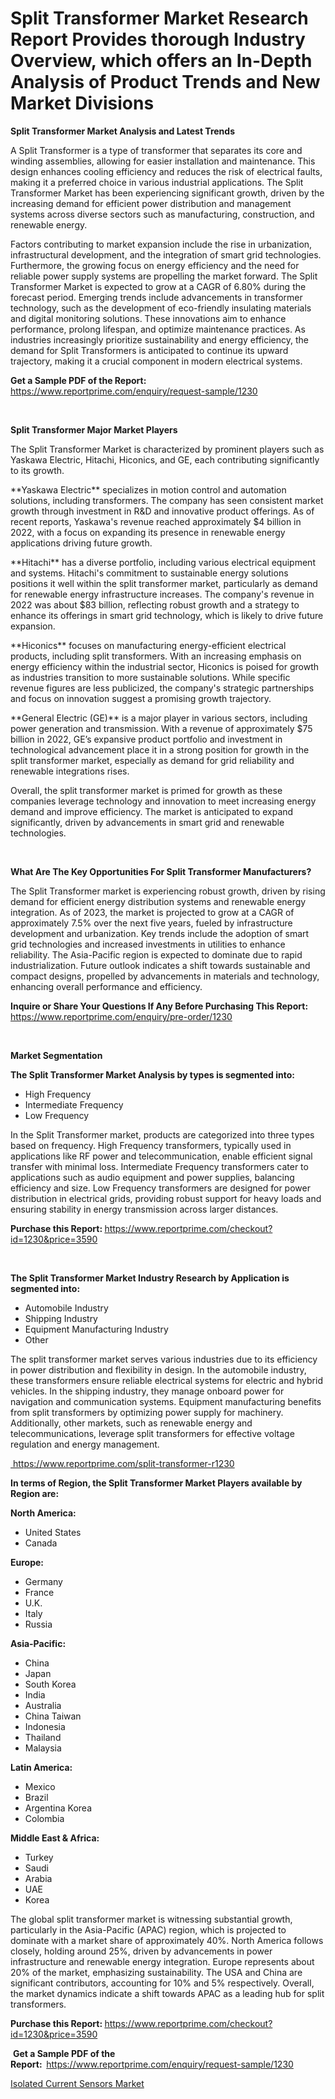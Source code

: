 <p><h1>Split Transformer Market Research Report Provides thorough Industry Overview, which offers an In-Depth Analysis of Product Trends and New Market Divisions</h1></p><p><strong>Split Transformer Market Analysis and Latest Trends</strong></p>
<p><p>A Split Transformer is a type of transformer that separates its core and winding assemblies, allowing for easier installation and maintenance. This design enhances cooling efficiency and reduces the risk of electrical faults, making it a preferred choice in various industrial applications. The Split Transformer Market has been experiencing significant growth, driven by the increasing demand for efficient power distribution and management systems across diverse sectors such as manufacturing, construction, and renewable energy.</p><p>Factors contributing to market expansion include the rise in urbanization, infrastructural development, and the integration of smart grid technologies. Furthermore, the growing focus on energy efficiency and the need for reliable power supply systems are propelling the market forward. The Split Transformer Market is expected to grow at a CAGR of 6.80% during the forecast period. Emerging trends include advancements in transformer technology, such as the development of eco-friendly insulating materials and digital monitoring solutions. These innovations aim to enhance performance, prolong lifespan, and optimize maintenance practices. As industries increasingly prioritize sustainability and energy efficiency, the demand for Split Transformers is anticipated to continue its upward trajectory, making it a crucial component in modern electrical systems.</p></p>
<p><strong>Get a Sample PDF of the Report:&nbsp;</strong> <a href="https://www.reportprime.com/enquiry/request-sample/1230?utm_campaign=2334&utm_medium=2&utm_source=Github&utm_content=ia&utm_term=18032025&utm_id=split-transformer">https://www.reportprime.com/enquiry/request-sample/1230</a></p>
<p>&nbsp;</p>
<p><strong>Split Transformer Major Market Players</strong></p>
<p><p>The Split Transformer Market is characterized by prominent players such as Yaskawa Electric, Hitachi, Hiconics, and GE, each contributing significantly to its growth. </p><p>**Yaskawa Electric** specializes in motion control and automation solutions, including transformers. The company has seen consistent market growth through investment in R&D and innovative product offerings. As of recent reports, Yaskawa's revenue reached approximately $4 billion in 2022, with a focus on expanding its presence in renewable energy applications driving future growth.</p><p>**Hitachi** has a diverse portfolio, including various electrical equipment and systems. Hitachi's commitment to sustainable energy solutions positions it well within the split transformer market, particularly as demand for renewable energy infrastructure increases. The company's revenue in 2022 was about $83 billion, reflecting robust growth and a strategy to enhance its offerings in smart grid technology, which is likely to drive future expansion.</p><p>**Hiconics** focuses on manufacturing energy-efficient electrical products, including split transformers. With an increasing emphasis on energy efficiency within the industrial sector, Hiconics is poised for growth as industries transition to more sustainable solutions. While specific revenue figures are less publicized, the company's strategic partnerships and focus on innovation suggest a promising growth trajectory.</p><p>**General Electric (GE)** is a major player in various sectors, including power generation and transmission. With a revenue of approximately $75 billion in 2022, GE’s expansive product portfolio and investment in technological advancement place it in a strong position for growth in the split transformer market, especially as demand for grid reliability and renewable integrations rises.</p><p>Overall, the split transformer market is primed for growth as these companies leverage technology and innovation to meet increasing energy demand and improve efficiency. The market is anticipated to expand significantly, driven by advancements in smart grid and renewable technologies.</p></p>
<p>&nbsp;</p>
<p><strong>What Are The Key Opportunities For Split Transformer Manufacturers?</strong></p>
<p><p>The Split Transformer market is experiencing robust growth, driven by rising demand for efficient energy distribution systems and renewable energy integration. As of 2023, the market is projected to grow at a CAGR of approximately 7.5% over the next five years, fueled by infrastructure development and urbanization. Key trends include the adoption of smart grid technologies and increased investments in utilities to enhance reliability. The Asia-Pacific region is expected to dominate due to rapid industrialization. Future outlook indicates a shift towards sustainable and compact designs, propelled by advancements in materials and technology, enhancing overall performance and efficiency.</p></p>
<p><strong>Inquire or Share Your Questions If Any Before Purchasing This Report:</strong> <a href="https://www.reportprime.com/enquiry/pre-order/1230?utm_campaign=2334&utm_medium=2&utm_source=Github&utm_content=ia&utm_term=18032025&utm_id=split-transformer">https://www.reportprime.com/enquiry/pre-order/1230</a></p>
<p>&nbsp;</p>
<p><strong>Market Segmentation</strong></p>
<p><strong>The Split Transformer Market Analysis by types is segmented into:</strong></p>
<p><ul><li>High Frequency</li><li>Intermediate Frequency</li><li>Low Frequency</li></ul></p>
<p><p>In the Split Transformer market, products are categorized into three types based on frequency. High Frequency transformers, typically used in applications like RF power and telecommunication, enable efficient signal transfer with minimal loss. Intermediate Frequency transformers cater to applications such as audio equipment and power supplies, balancing efficiency and size. Low Frequency transformers are designed for power distribution in electrical grids, providing robust support for heavy loads and ensuring stability in energy transmission across larger distances.</p></p>
<p><strong>Purchase this Report:&nbsp;</strong><a href="https://www.reportprime.com/checkout?id=1230&price=3590&utm_campaign=2334&utm_medium=2&utm_source=Github&utm_content=ia&utm_term=18032025&utm_id=split-transformer">https://www.reportprime.com/checkout?id=1230&price=3590</a></p>
<p>&nbsp;</p>
<p><strong>The Split Transformer Market Industry Research by Application is segmented into:</strong></p>
<p><ul><li>Automobile Industry</li><li>Shipping Industry</li><li>Equipment Manufacturing Industry</li><li>Other</li></ul></p>
<p><p>The split transformer market serves various industries due to its efficiency in power distribution and flexibility in design. In the automobile industry, these transformers ensure reliable electrical systems for electric and hybrid vehicles. In the shipping industry, they manage onboard power for navigation and communication systems. Equipment manufacturing benefits from split transformers by optimizing power supply for machinery. Additionally, other markets, such as renewable energy and telecommunications, leverage split transformers for effective voltage regulation and energy management.</p></p>
<p><a href="https://www.reportprime.com/split-transformer-r1230?utm_campaign=2334&utm_medium=2&utm_source=Github&utm_content=ia&utm_term=18032025&utm_id=split-transformer">&nbsp;https://www.reportprime.com/split-transformer-r1230</a></p>
<p><strong>In terms of Region, the Split Transformer Market Players available by Region are:</strong></p>
<p>
    <p> <strong> North America: </strong>
        <ul>
            <li>United States</li>
            <li>Canada</li>
        </ul>
        </p> 
    <p> <strong> Europe: </strong>
        <ul>
            <li>Germany</li>
            <li>France</li>
            <li>U.K.</li>
            <li>Italy</li>
            <li>Russia</li>
        </ul>
        </p> 
    <p> <strong> Asia-Pacific: </strong>
        <ul>
            <li>China</li>
            <li>Japan</li>
            <li>South Korea</li>
            <li>India</li>
            <li>Australia</li>
            <li>China Taiwan</li>
            <li>Indonesia</li>
            <li>Thailand</li>
            <li>Malaysia</li>
        </ul>
        </p> 
    <p> <strong> Latin America: </strong>
        <ul>
            <li>Mexico</li>
            <li>Brazil</li>
            <li>Argentina Korea</li>
            <li>Colombia</li>
        </ul>
        </p> 
    <p> <strong> Middle East & Africa: </strong>
        <ul>
            <li>Turkey</li>
            <li>Saudi</li>
            <li>Arabia</li>
            <li>UAE</li>
            <li>Korea</li>
        </ul>
    </p>
    </p>
<p><p>The global split transformer market is witnessing substantial growth, particularly in the Asia-Pacific (APAC) region, which is projected to dominate with a market share of approximately 40%. North America follows closely, holding around 25%, driven by advancements in power infrastructure and renewable energy integration. Europe represents about 20% of the market, emphasizing sustainability. The USA and China are significant contributors, accounting for 10% and 5% respectively. Overall, the market dynamics indicate a shift towards APAC as a leading hub for split transformers.</p></p>
<p><strong>Purchase this Report: </strong><a href="https://www.reportprime.com/checkout?id=1230&price=3590&utm_campaign=2334&utm_medium=2&utm_source=Github&utm_content=ia&utm_term=18032025&utm_id=split-transformer">https://www.reportprime.com/checkout?id=1230&price=3590</a></p>
<p>&nbsp;<strong>Get a Sample PDF of the Report:&nbsp;&nbsp;</strong><a href="https://www.reportprime.com/enquiry/request-sample/1230?utm_campaign=2334&utm_medium=2&utm_source=Github&utm_content=ia&utm_term=18032025&utm_id=split-transformer">https://www.reportprime.com/enquiry/request-sample/1230</a></p>
<p><strong></strong></p>
<p><p><a href="https://github.com/marfosamiko7/Market-Research-Report-List-1/blob/main/isolated-current-sensors-market.md?utm_campaign=2334&utm_medium=2&utm_source=Github&utm_content=ia&utm_term=18032025&utm_id=split-transformer">Isolated Current Sensors Market</a></p></p>